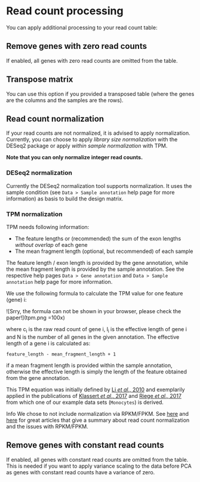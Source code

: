 # Read count processing

You can apply additional processing to your read count table:

## Remove genes with zero read counts

If enabled, all genes with zero read counts are omitted from the table.

## Transpose matrix

You can use this option if you provided a transposed table (where the genes are the columns
  and the samples are the rows).

## Read count normalization

If your read counts are not normalized, it is advised to apply normalization.
Currently, you can choose to apply *library size normalization* with the
DESeq2 package or apply *within sample normalization* with TPM.

**Note that you can only normalize integer read counts.**

### DESeq2 normalization

Currently the DESeq2 normalization tool supports normalization. It uses the sample condition (see `Data > Sample annotation` help page for more information) as basis to build the design matrix.

### TPM normalization

TPM needs following information:

* The feature lengths or (recommended) the sum of the exon lengths *without overlap* of each gene
* The mean fragment length (optional, but recommended) of each sample

The feature length / exon length is provided by the gene annotation, while the
mean fragment length is provided by the sample annotation. See the respective help pages `Data > Gene annotation` and
`Data > Sample annotation` help page for more information.

We use the following formula to calculate the TPM value for one feature (gene) i: 

![Srry, the formula can not be shown in your browser, please check the paper!](tpm.png =100x)

where c<sub>i</sub> is the raw read count of gene i, l<sub>i</sub> is the effective length of
gene i and N is the number of all genes in the given annotation. The effective length of a gene i is calculated as: 

````
feature_length - mean_fragment_length + 1
````

if a mean fragment length is provided within the sample annotation, otherwise the effective length is simply the length of the feature obtained from 
the gene annotation.

This TPM equation was initially defined by <a href="https://www.ncbi.nlm.nih.gov/pubmed/20022975">Li _et al_., 2010</a> and 
exemplarily applied in the publications of <a href="https://www.ncbi.nlm.nih.gov/pmc/articles/PMC5240108/pdf/srep40599.pdf">Klassert _et al_., 2017</a> 
and <a href="https://www.ncbi.nlm.nih.gov/pmc/articles/PMC5240112/pdf/srep40598.pdf">Riege _et al_., 2017</a> 
from which one of our example data sets (``Monocytes``) is derived.

<div class="well help-box">
<label>Info</label>  We chose to not include normalization via RPKM/FPKM. See <a href="http://www.rna-seqblog.com/rpkm-fpkm-and-tpm-clearly-explained/" target="\_blank">here</a> and <a href="http://blog.nextgenetics.net/?e=51" target="\_blank">here</a> for great articles that give a summary about read count normalization and the issues with RPKM/FPKM.
</div>

## Remove genes with constant read counts

If enabled, all genes with constant read counts are omitted from the table.
This is needed if you want to apply variance scaling to the data before PCA as
genes with constant read counts have a variance of zero.
